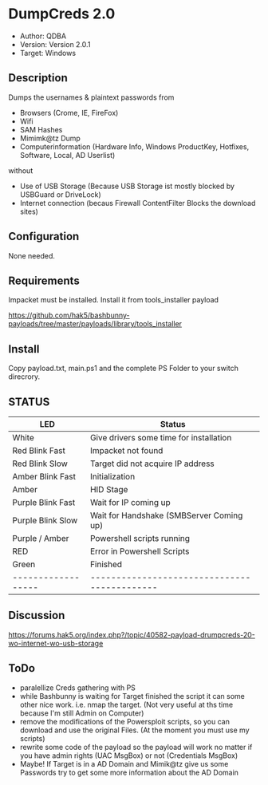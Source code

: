 # DumpCreds 2.0 
* Author: QDBA
* Version: Version 2.0.1
* Target: Windows

## Description

Dumps the usernames & plaintext passwords from 
 - Browsers (Crome, IE, FireFox)
 - Wifi 
 - SAM Hashes
 - Mimimk@tz Dump
 - Computerinformation (Hardware Info, Windows ProductKey, Hotfixes, Software, Local, AD Userlist)
 
 without 
 - Use of USB Storage (Because USB Storage ist mostly blocked by USBGuard or DriveLock)
 - Internet connection (becaus Firewall ContentFilter Blocks the download sites)
 

## Configuration

None needed. 

## Requirements

Impacket must be installed. 
Install it from tools_installer payload 

https://github.com/hak5/bashbunny-payloads/tree/master/payloads/library/tools_installer


## Install

Copy payload.txt, main.ps1 and the complete PS Folder to your switch direcrory.

## STATUS

| LED                | Status                                       |
| ------------------ | -------------------------------------------- |
| White              | Give drivers some time for installation      |
| Red Blink Fast     | Impacket not found                           |
| Red Blink Slow     | Target did not acquire IP address            |
| Amber Blink Fast   | Initialization                               |
| Amber              | HID Stage                                    |
| Purple Blink Fast  | Wait for IP coming up                        |
| Purple Blink Slow  | Wait for Handshake (SMBServer Coming up)     |
| Purple / Amber     | Powershell scripts running                   |
| RED                | Error in Powershell Scripts                  |
| Green              | Finished                                     |
| ------------------ | -------------------------------------------- |


## Discussion

https://forums.hak5.org/index.php?/topic/40582-payload-drumpcreds-20-wo-internet-wo-usb-storage

## ToDo

- paralellize Creds gathering with PS
- while Bashbunny is waiting for Target finished the script it can some other nice work. i.e. nmap the target. 
  (Not very useful at ths time because I'm still Admin on Computer)
- remove the modifications of the Powersploit scripts, so you can download and use the original Files. (At the moment you must use my scripts)
- rewrite some code of the payload so the payload will work no matter if you have admin rights (UAC MsgBox) or not (Credentials MsgBox)
- Maybe! If Target is in a AD Domain and Mimik@tz give us some Passwords try to get some more information about the AD Domain  